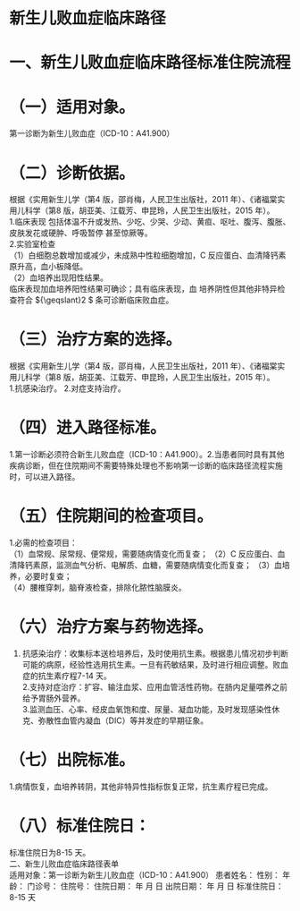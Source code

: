 # 新生儿败血症临床路径  
#     一、新生儿败血症临床路径标准住院流程  
# （一）适用对象。  
第一诊断为新生儿败血症（ICD-10：A41.900）  
#     （二）诊断依据。  
根据《实用新生儿学（第4 版，邵肖梅，人民卫生出版社，2011 年）、《诸福棠实用儿科学（第8 版，胡亚美、江载芳、申昆玲，人民卫生出版社，2015 年）。  
1.临床表现   包括体温不升或发热、少吃、少哭、少动、黄疸、呕吐、腹泻、腹胀、皮肤发花或硬肿、呼吸暂停 甚至惊厥等。  
2.实验室检查  
（1）白细胞总数增加或减少，未成熟中性粒细胞增加，C 反应蛋白、血清降钙素原升高，血小板降低。  
（2）血培养出现阳性结果。  
临床表现加血培养阳性结果可确诊；具有临床表现，血 培养阴性但其他非特异检查符合 ${\geqslant}2 $ 条可诊断临床败血症。  
# （三）治疗方案的选择。  
根据《实用新生儿学（第4 版，邵肖梅，人民卫生出版社，2011 年）、《诸福棠实用儿科学（第8 版，胡亚美、江载芳、申昆玲，人民卫生出版社，2015 年）。  
1.抗感染治疗。 2.对症支持治疗。  
# （四）进入路径标准。  
1.第一诊断必须符合新生儿败血症（ICD-10：A41.900）。2.当患者同时具有其他疾病诊断，但在住院期间不需要特殊处理也不影响第一诊断的临床路径流程实施时，可以进入路径。  
# （五）住院期间的检查项目。  
1.必需的检查项目：  
（1）血常规、尿常规、便常规，需要随病情变化而复查； （2）C 反应蛋白、血清降钙素原，监测血气分析、电解质、血糖，需要随病情变化而复查； （3）血培养，必要时复查；  
（4）腰椎穿刺，脑脊液检查，排除化脓性脑膜炎。  
# （六）治疗方案与药物选择。  
1. 抗感染治疗：收集标本送检培养后，及时使用抗生素。根据患儿情况初步判断可能的病原，经验性选用抗生素。一旦有药敏结果，及时进行相应调整。败血症的抗生素疗程7-14 天。  
2.支持对症治疗：扩容、输注血浆、应用血管活性药物。在肠内足量喂养之前给予胃肠外营养。  
3.监测血压、心率、经皮血氧饱和度、尿量、凝血功能，及时发现感染性休克、弥散性血管内凝血（DIC）等并发症的早期征象。  
# （七）出院标准。  
1.病情恢复，血培养转阴，其他非特异性指标恢复正常，抗生素疗程已完成。  
# （八）标准住院日：  
标准住院日为8-15 天。  
二、新生儿败血症临床路径表单  
适用对象：第一诊断为新生儿败血症（ICD-10：A41.900） 患者姓名：           性别：    年龄：     门诊号：       住院号：         住院日期：    年   月   日 出院日期：     年   月    日  标准住院日：8-15 天  
